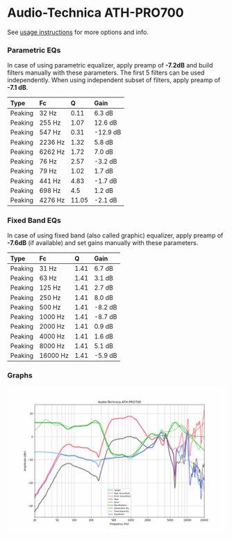 # Audio-Technica ATH-PRO700
See [usage instructions](https://github.com/jaakkopasanen/AutoEq#usage) for more options and info.

### Parametric EQs
In case of using parametric equalizer, apply preamp of **-7.2dB** and build filters manually
with these parameters. The first 5 filters can be used independently.
When using independent subset of filters, apply preamp of **-7.1 dB**.

| Type    | Fc      |     Q | Gain     |
|:--------|:--------|:------|:---------|
| Peaking | 32 Hz   |  0.11 | 6.3 dB   |
| Peaking | 255 Hz  |  1.07 | 12.6 dB  |
| Peaking | 547 Hz  |  0.31 | -12.9 dB |
| Peaking | 2236 Hz |  1.32 | 5.8 dB   |
| Peaking | 6262 Hz |  1.72 | 7.0 dB   |
| Peaking | 76 Hz   |  2.57 | -3.2 dB  |
| Peaking | 79 Hz   |  1.02 | 1.7 dB   |
| Peaking | 441 Hz  |  4.83 | -1.7 dB  |
| Peaking | 698 Hz  |  4.5  | 1.2 dB   |
| Peaking | 4276 Hz | 11.05 | -2.1 dB  |

### Fixed Band EQs
In case of using fixed band (also called graphic) equalizer, apply preamp of **-7.6dB**
(if available) and set gains manually with these parameters.

| Type    | Fc       |    Q | Gain    |
|:--------|:---------|:-----|:--------|
| Peaking | 31 Hz    | 1.41 | 6.7 dB  |
| Peaking | 63 Hz    | 1.41 | 3.1 dB  |
| Peaking | 125 Hz   | 1.41 | 2.7 dB  |
| Peaking | 250 Hz   | 1.41 | 8.0 dB  |
| Peaking | 500 Hz   | 1.41 | -8.2 dB |
| Peaking | 1000 Hz  | 1.41 | -8.7 dB |
| Peaking | 2000 Hz  | 1.41 | 0.9 dB  |
| Peaking | 4000 Hz  | 1.41 | 1.6 dB  |
| Peaking | 8000 Hz  | 1.41 | 5.1 dB  |
| Peaking | 16000 Hz | 1.41 | -5.9 dB |

### Graphs
![](./Audio-Technica%20ATH-PRO700.png)